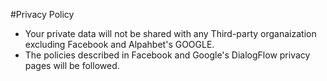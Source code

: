 #Privacy Policy

- Your private data will not be shared with any Third-party organaization excluding Facebook and Alpahbet's GOOGLE.
- The policies described in Facebook and Google's DialogFlow privacy pages will be followed.
